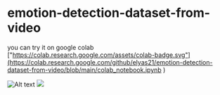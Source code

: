 # emotion-detection-dataset-from-video

you can try it on google colab 
["https://colab.research.google.com/assets/colab-badge.svg"](https://colab.research.google.com/github/elyas21/emotion-detection-dataset-from-video/blob/main/colab_notebook.ipynb )

![Alt text](https://raw.github.com/potherca-blog/StackOverflow/master/question.13808020.include-an-svg-hosted-on-github-in-markdown/controllers_brief.svg)
<img src="https://raw.github.com/potherca-blog/StackOverflow/master/question.13808020.include-an-svg-hosted-on-github-in-markdown/controllers_brief.svg">







